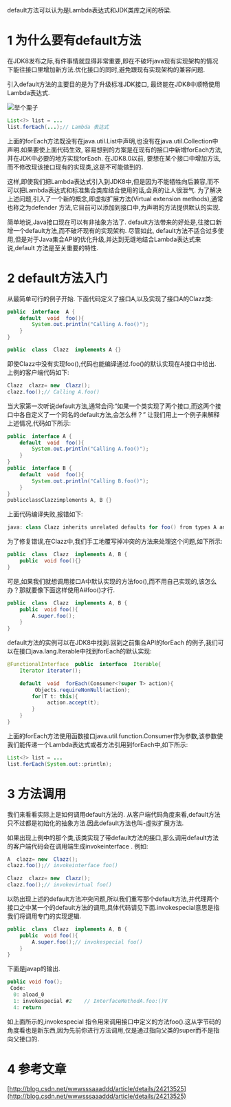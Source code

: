 <div class="jumbotron">
<p>default方法可以认为是Lambda表达式和JDK类库之间的桥梁.</p>  
</div>


1 为什么要有default方法
===


在JDK8发布之际,有件事情就显得非常重要,即在不破坏java现有实现架构的情况下能往接口里增加新方法.优化接口的同时,避免跟现有实现架构的兼容问题.

引入default方法的主要目的是为了升级标准JDK接口, 最终能在JDK8中顺畅使用Lambda表达式.

![举个栗子](http://localhost/img/common/example.jpg)

```java
List<?> list = ...
list.forEach(...);// Lambda 表达式
```

上面的forEach方法既没有在java.util.List中声明,也没有在java.util.Collection中声明.如果要使上面代码生效, 容易想到的方案是在现有的接口中新增forEach方法,并在JDK中必要的地方实现forEach. 在JDK8.0以前, 要想在某个接口中增加方法,而不修改现该接口现有的实现类,这是不可能做到的.

这样,即使我们把Lambda表达式引入到JDK8中,但是因为不能牺牲向后兼容,而不可以把Lambda表达式和标准集合类库结合使用的话,会真的让人很泄气.
为了解决上述问题,引入了一个新的概念,即虚拟扩展方法(Virtual extension methods),通常也称之为defender 方法,它目前可以添加到接口中,为声明的方法提供默认的实现.

简单地说,Java接口现在可以有非抽象方法了. default方法带来的好处是,往接口新增一个default方法,而不破坏现有的实现架构.
尽管如此, default方法不适合过多使用,但是对于Java集合API的优化升级,并达到无缝地结合Lambda表达式来说,default 方法是至关重要的特性.


2 default方法入门
===


从最简单可行的例子开始. 下面代码定义了接口A,以及实现了接口A的Clazz类:

```java
public  interface  A {
    default  void  foo(){
        System.out.println("Calling A.foo()");
    }
}

public  class  Clazz  implements A {}
```

即使Clazz中没有实现foo(),代码也能编译通过.foo()的默认实现在A接口中给出.
上例的客户端代码如下:

```java
Clazz  clazz= new  Clazz();
clazz.foo();// Calling A.foo()
```

当大家第一次听说default方法,通常会问:“如果一个类实现了两个接口,而这两个接口中各自定义了一个同名的default方法,会怎么样？”
让我们用上一个例子来解释上述情况,代码如下所示:
```java
public  interface A {
    default  void  foo(){
        System.out.println("Calling A.foo()");
    }
} 
public  interface B {
    default  void  foo(){
        System.out.println("Calling B.foo()");
    }
} 
publicclassClazzimplements A, B {}
```

上面代码编译失败,报错如下:

```java
java: class Clazz inherits unrelated defaults for foo() from types A and B
```

为了修复错误,在Clazz中,我们手工地覆写掉冲突的方法来处理这个问题,如下所示:

```java
public  class  Clazz  implements A, B {
    public  void foo(){}
}
```

可是,如果我们就想调用接口A中默认实现的方法foo(),而不用自己实现的,该怎么办？那就要像下面这样使用A#foo()才行.

```java
public  class  Clazz  implements A, B {
    public  void foo(){
        A.super.foo();
    }
}
```

default方法的实例可以在JDK8中找到.回到之前集合API的forEach 的例子,我们可以在接口java.lang.Iterable中找到forEach的默认实现:

```java
@FunctionalInterface  public  interface  Iterable{
    Iterator iterator(); 
 
    default  void  forEach(Consumer<?super T> action){
         Objects.requireNonNull(action);
        for(T t: this){
             action.accept(t);
        }
    }
}
```

上面的forEach方法使用函数接口java.util.function.Consumer作为参数,该参数使我们能传递一个Lambda表达式或者方法引用到forEach中,如下所示:

```java
List<?> list = ...
list.forEach(System.out::println);
```

3 方法调用
===


我们来看看实际上是如何调用default方法的.
从客户端代码角度来看,default方法只不过都是初始化的抽象方法.因此default方法也叫-虚拟扩展方法.

如果出现上例中的那个类,该类实现了带default方法的接口,那么调用default方法的客户端代码会在调用端生成invokeinterface .
例如:

```java
A  clazz= new  Clazz();
clazz.foo();// invokeinterface foo()
 
Clazz  clazz= new  Clazz();
clazz.foo();// invokevirtual foo()
```

以防出现上述的default方法冲突问题,所以我们重写那个default方法,并代理两个接口之中某一个的default方法的调用,具体代码请见下面.invokespecial意思是指 我们将调用专门的实现逻辑.

```java
public  class  Clazz  implements A, B {
    public  void foo(){
        A.super.foo();// invokespecial foo()
    }
}
```

下面是javap的输出.

```java
public void foo();
 Code:
  0: aload_0
  1: invokespecial #2    // InterfaceMethodA.foo:()V
  4: return
```

如上面所示的,invokespecial 指令用来调用接口中定义的方法foo().这从字节码的角度看也是新东西,因为先前你进行方法调用,仅是通过指向父类的super而不是指向父接口的.


4 参考文章
===

[http://blog.csdn.net/wwwsssaaaddd/article/details/24213525](http://blog.csdn.net/wwwsssaaaddd/article/details/24213525)
